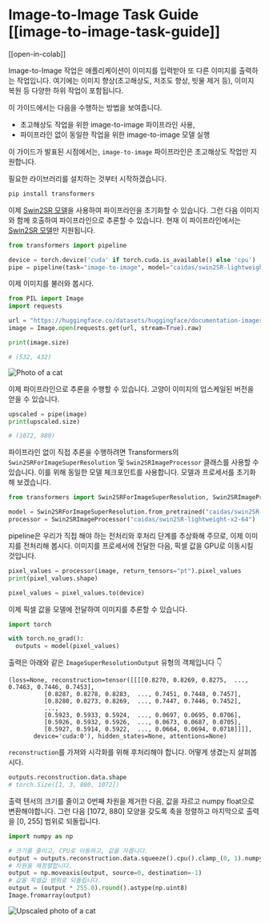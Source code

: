 <!--Copyright 2023 The HuggingFace Team. All rights reserved.

Licensed under the Apache License, Version 2.0 (the "License"); you may not use this file except in compliance with
the License. You may obtain a copy of the License at

http://www.apache.org/licenses/LICENSE-2.0

Unless required by applicable law or agreed to in writing, software distributed under the License is distributed on
an "AS IS" BASIS, WITHOUT WARRANTIES OR CONDITIONS OF ANY KIND, either express or implied. See the License for the
specific language governing permissions and limitations under the License.

⚠️ Note that this file is in Markdown but contain specific syntax for our doc-builder (similar to MDX) that may not be
rendered properly in your Markdown viewer.

-->

# Image-to-Image Task Guide [[image-to-image-task-guide]]

[[open-in-colab]]

Image-to-Image 작업은 애플리케이션이 이미지를 입력받아 또 다른 이미지를 출력하는 작업입니다. 여기에는 이미지 향상(초고해상도, 저조도 향상, 빗물 제거 등), 이미지 복원 등 다양한 하위 작업이 포함됩니다.

이 가이드에서는 다음을 수행하는 방법을 보여줍니다.
- 초고해상도 작업을 위한 image-to-image 파이프라인 사용,
- 파이프라인 없이 동일한 작업을 위한 image-to-image 모델 실행

이 가이드가 발표된 시점에서는, `image-to-image` 파이프라인은 초고해상도 작업만 지원합니다.

필요한 라이브러리를 설치하는 것부터 시작하겠습니다.

```bash
pip install transformers
```

이제 [Swin2SR 모델](https://huggingface.co/caidas/swin2SR-lightweight-x2-64)을 사용하여 파이프라인을 초기화할 수 있습니다. 그런 다음 이미지와 함께 호출하여 파이프라인으로 추론할 수 있습니다. 현재 이 파이프라인에서는  [Swin2SR 모델](https://huggingface.co/caidas/swin2SR-lightweight-x2-64)만 지원됩니다.

```python
from transformers import pipeline

device = torch.device('cuda' if torch.cuda.is_available() else 'cpu')
pipe = pipeline(task="image-to-image", model="caidas/swin2SR-lightweight-x2-64", device=device)
```

이제 이미지를 불러와 봅시다.

```python
from PIL import Image
import requests

url = "https://huggingface.co/datasets/huggingface/documentation-images/resolve/main/transformers/tasks/cat.jpg"
image = Image.open(requests.get(url, stream=True).raw)

print(image.size)
```
```bash
# (532, 432)
```
<div class="flex justify-center">
     <img src="https://huggingface.co/datasets/huggingface/documentation-images/resolve/main/transformers/tasks/cat.jpg" alt="Photo of a cat"/>
</div>

이제 파이프라인으로 추론을 수행할 수 있습니다. 고양이 이미지의 업스케일된 버전을 얻을 수 있습니다.

```python
upscaled = pipe(image)
print(upscaled.size)
```
```bash
# (1072, 880)
```

파이프라인 없이 직접 추론을 수행하려면 Transformers의 `Swin2SRForImageSuperResolution` 및 `Swin2SRImageProcessor` 클래스를 사용할 수 있습니다. 이를 위해 동일한 모델 체크포인트를 사용합니다. 모델과 프로세서를 초기화해 보겠습니다. 

```python
from transformers import Swin2SRForImageSuperResolution, Swin2SRImageProcessor 

model = Swin2SRForImageSuperResolution.from_pretrained("caidas/swin2SR-lightweight-x2-64").to(device)
processor = Swin2SRImageProcessor("caidas/swin2SR-lightweight-x2-64")
```

pipeline은 우리가 직접 해야 하는 전처리와 후처리 단계를 추상화해 주므로, 이제 이미지를 전처리해 봅시다. 이미지를 프로세서에 전달한 다음, 픽셀 값을 GPU로 이동시킬 것입니다. 

```python
pixel_values = processor(image, return_tensors="pt").pixel_values
print(pixel_values.shape)

pixel_values = pixel_values.to(device)
```

이제 픽셀 값을 모델에 전달하여 이미지를 추론할 수 있습니다.

```python
import torch

with torch.no_grad():
  outputs = model(pixel_values)
```
출력은 아래와 같은 `ImageSuperResolutionOutput` 유형의 객체입니다 👇 

```
(loss=None, reconstruction=tensor([[[[0.8270, 0.8269, 0.8275,  ..., 0.7463, 0.7446, 0.7453],
          [0.8287, 0.8278, 0.8283,  ..., 0.7451, 0.7448, 0.7457],
          [0.8280, 0.8273, 0.8269,  ..., 0.7447, 0.7446, 0.7452],
          ...,
          [0.5923, 0.5933, 0.5924,  ..., 0.0697, 0.0695, 0.0706],
          [0.5926, 0.5932, 0.5926,  ..., 0.0673, 0.0687, 0.0705],
          [0.5927, 0.5914, 0.5922,  ..., 0.0664, 0.0694, 0.0718]]]],
       device='cuda:0'), hidden_states=None, attentions=None)
```
`reconstruction`를 가져와 시각화를 위해 후처리해야 합니다. 어떻게 생겼는지 살펴봅시다.

```python
outputs.reconstruction.data.shape
# torch.Size([1, 3, 880, 1072])
```

출력 텐서의 크기를 줄이고 0번째 차원을 제거한 다음, 값을 자르고 numpy float으로 변환해야합니다. 그런 다음 [1072, 880] 모양을 갖도록 축을 정렬하고 마지막으로 출력을 [0, 255] 범위로 되돌립니다.

```python
import numpy as np

# 크기를 줄이고, CPU로 이동하고, 값을 자릅니다.
output = outputs.reconstruction.data.squeeze().cpu().clamp_(0, 1).numpy()
# 차원을 재정렬합니다.
output = np.moveaxis(output, source=0, destination=-1)
# 값을 픽셀값 범위로 되돌립니다.
output = (output * 255.0).round().astype(np.uint8)
Image.fromarray(output)
```
<div class="flex justify-center">
     <img src="https://huggingface.co/datasets/huggingface/documentation-images/resolve/main/transformers/tasks/cat_upscaled.png" alt="Upscaled photo of a cat"/>
</div>
